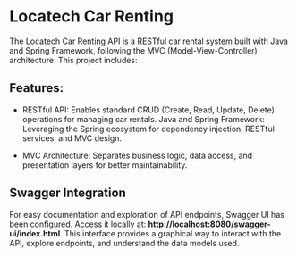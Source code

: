 # Locatech Car Renting

<p>The Locatech Car Renting API is a RESTful car rental system built with Java and Spring Framework, following the MVC (Model-View-Controller) architecture. This project includes:</p>

## Features:

- RESTful API: Enables standard CRUD (Create, Read, Update, Delete) operations for managing car rentals.
Java and Spring Framework: Leveraging the Spring ecosystem for dependency injection, RESTful services, and MVC design.

- MVC Architecture: Separates business logic, data access, and presentation layers for better maintainability.

## Swagger Integration
For easy documentation and exploration of API endpoints, Swagger UI has been configured. Access it locally at: 
**http://localhost:8080/swagger-ui/index.html**.
This interface provides a graphical way to interact with the API, explore endpoints, and understand the data models used.

